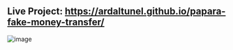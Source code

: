 ## Live Project: https://ardaltunel.github.io/papara-fake-money-transfer/

![image](https://github.com/user-attachments/assets/ed66098f-dfd2-4592-85d6-dc661933a219)
